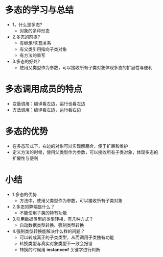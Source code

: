 # 多态的学习与总结
- 1，什么是多态?
  - 对象的多种形态
- 2.多态的前提?
  - 有继承/实现关系
  - 有父类引用指向子类对象
  - 有方法的重写
- 3.多态的好处?
  - 使用父类型作为参数，可以接收所有子类对象体现多态的扩展性与便利
  
# 多态调用成员的特点
- 变量调用：编译看左边，运行也看左边
- 方法调用：编译看左边，运行看右边

# 多态的优势
- 在多态形式下，右边的对象可以实现解耦合，便于扩展和维护
- 定义方法的时候，使用父类型作为参数，可以接收所有子类对象，体现多态的扩展性与便利

# 小结
- 1.多态的优势
  - 方法中，使用父类型作为参数，可以接收所有子类对象
- 2.多态的弊端是什么？
  - 不能使用子类的特有功能
- 3.引用数据类型的类型转换，有几种方式？
  - 自动数据类型转换、强制类型转换
- 4.强制类型转换能解决什么样的问题？
  - 可以转成真正的子类类型，从而调用子类独有功能
  - 转换类型与真实对象类型不一致会报错
  - 转换的时候用 **instanceof** 关键字进行判断 